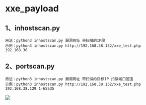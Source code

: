 # xxe_payload

## 1、inhostscan.py
```
用法：python3 inhostscan.py 漏洞网址 带扫描的IP段
示例：python3 inhostscan.py http://192.168.38.132/xxe_test.php 192.168.38
```

## 2、portscan.py
```
用法：python3 inhostscan.py 漏洞网址 带扫描的目标IP 扫描端口范围 
示例：python3 inhostscan.py http://192.168.38.132/xxe_test.php 192.168.38.129 1-65535
```

![](https://teamssix.oss-cn-hangzhou.aliyuncs.com/TeamsSix_Subscription_Logo2.png)
